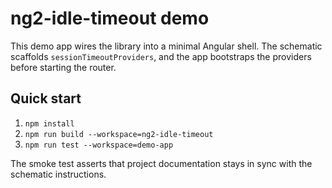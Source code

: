 ﻿# ng2-idle-timeout demo

This demo app wires the library into a minimal Angular shell. The schematic scaffolds `sessionTimeoutProviders`, and the app bootstraps the providers before starting the router.

## Quick start
1. `npm install`
2. `npm run build --workspace=ng2-idle-timeout`
3. `npm run test --workspace=demo-app`

The smoke test asserts that project documentation stays in sync with the schematic instructions.
